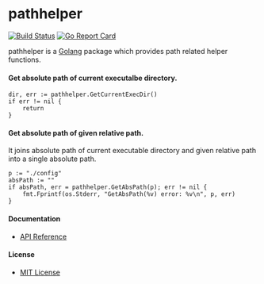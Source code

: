 # pathhelper

[![Build Status](https://travis-ci.org/northbright/pathhelper.svg?branch=master)](https://travis-ci.org/northbright/pathhelper)
[![Go Report Card](https://goreportcard.com/badge/github.com/northbright/pathhelper)](https://goreportcard.com/report/github.com/northbright/pathhelper)

pathhelper is a [Golang](http://golang.org) package which provides path related helper functions.

#### Get absolute path of current executalbe directory.

    dir, err := pathhelper.GetCurrentExecDir()
    if err != nil {
        return
    }

#### Get absolute path of given relative path.  
It joins absolute path of current executable directory and given relative path into a single absolute path.

    p := "./config"
    absPath := ""
    if absPath, err = pathhelper.GetAbsPath(p); err != nil {
        fmt.Fprintf(os.Stderr, "GetAbsPath(%v) error: %v\n", p, err)
    }

#### Documentation
* [API Reference](http://godoc.org/github.com/northbright/pathhelper)

#### License
* [MIT License](./LICENSE)
